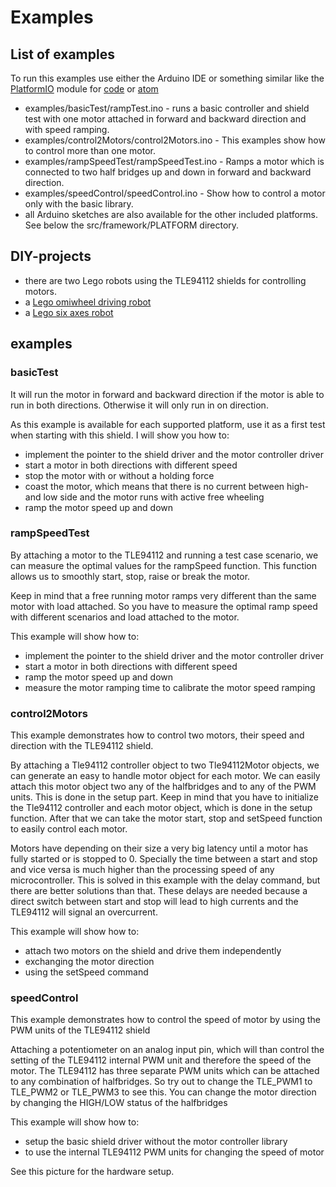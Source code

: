 # Examples

## List of examples
To run this examples use either the Arduino IDE or something similar like the [PlatformIO](https://platformio.org/platformio-ide?utm_source=github&utm_medium=xmc-for-arduino) module for [code](https://code.visualstudio.com/) or [atom](https://atom.io/)
* examples/basicTest/rampTest.ino - runs a basic controller and shield test with one motor attached in forward and backward direction and with speed ramping.
* examples/control2Motors/control2Motors.ino - This examples show how to control more than one motor.
* examples/rampSpeedTest/rampSpeedTest.ino - Ramps a motor which is connected to two half bridges up and down in forward and backward direction.
* examples/speedControl/speedControl.ino - Show how to control a motor only with the basic library.
* all Arduino sketches are also available for the other included platforms. See below the src/framework/PLATFORM directory.

## DIY-projects
* there are two Lego robots using the TLE94112 shields for controlling motors.
 * a [Lego omiwheel driving robot](https://www.infineon.com/cms/en/tools/landing/infineon-for-makers/diy-projects/) 
 * a [Lego six axes robot](https://www.infineon.com/cms/en/tools/landing/infineon-for-makers/diy-projects/)


## examples

### basicTest
It will run the motor in forward and backward direction if the motor
is able to run in both directions. Otherwise it will only run in on direction.

As this example is available for each supported platform, use it as a first test
when starting with this shield. I will show you how to:
* implement the pointer to the shield driver and the motor controller driver
* start a motor in both directions with different speed
* stop the motor with or without a holding force
* coast the motor, which means that there is no current between high- and low side and the motor runs with active free wheeling
* ramp the motor speed up and down


### rampSpeedTest
By attaching a motor to the TLE94112 and running a test case scenario, we can measure the
optimal values for the rampSpeed function. This function allows us to smoothly start, stop,
raise or break the motor.

Keep in mind that a free running motor ramps very different than the same motor with load attached.
So you have to measure the optimal ramp speed with different scenarios and load attached to the motor.

This example will show how to:
* implement the pointer to the shield driver and the motor controller driver
* start a motor in both directions with different speed
* ramp the motor speed up and down
* measure the motor ramping time to calibrate the motor speed ramping


### control2Motors
This example demonstrates how to control two motors, their speed and direction with the TLE94112 shield.

By attaching a Tle94112 controller object to two Tle94112Motor objects, we can generate
an easy to handle motor object for each motor. We can easily attach this motor object
two any of the halfbridges and to any of the PWM units. This is done in the setup part.
Keep in mind that you have to initialize the Tle94112 controller and each motor object,
which is done in the setup function.
After that we can take the motor start, stop and setSpeed function to easily control each motor.

Motors have depending on their size a very big latency until a motor has
fully started or is stopped to 0. Specially the time between a start and stop and vice versa
is much higher than the processing speed of any microcontroller. This is solved in this example
with the delay command, but there are better solutions than that.
These delays are needed because a direct switch between start and stop will lead to high currents
and the TLE94112 will signal an overcurrent.

This example will show how to:
* attach two motors on the shield and drive them independently
* exchanging the motor direction
* using the setSpeed command


### speedControl
This example demonstrates how to control the speed of motor by using the PWM units of the TLE94112 shield

Attaching a potentiometer on an analog input pin, which will than control the
setting of the TLE94112 internal PWM unit and therefore the speed of the motor.
The TLE94112 has three separate PWM units which can be attached to any combination
of halfbridges. So try out to change the TLE_PWM1 to TLE_PWM2 or TLE_PWM3 to see this.
You can change the motor direction by changing the HIGH/LOW status of the halfbridges

This example will show how to:
* setup the basic shield driver without the motor controller library
* to use the internal TLE94112 PWM units for changing the speed of motor

See this picture for the hardware setup.
